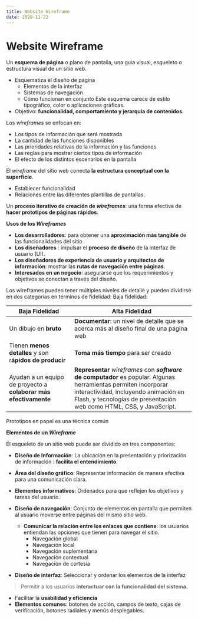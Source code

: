 ```yaml
---
title: Website Wireframe 
date: 2020-11-22
--- 
```


# Website Wireframe

Un **esquema de página** o plano de pantalla, una guía visual,  esqueleto o estructura visual de un sitio web.      
  * Esquematiza el diseño de página 
    * Elementos de la interfaz 
    * Sistemas de navegación
    * Cómo funcionan en conjunto
Este esquema carece de estilo tipográfico, color o aplicaciones gráficas.
* Objetivo: **funcionalidad, comportamiento y jerarquía de contenidos**. 

Los *wireframes* se enfocan en:
  * Los tipos de información que será mostrada
  * La cantidad de las funciones disponibles
  * Las prioridades relativas de la información y las funciones
  * Las reglas para mostrar ciertos tipos de información
  * El efecto de los distintos escenarios en la pantalla

El *wireframe* del sitio web conecta **la estructura conceptual con la superficie**. 
  * Establecer funcionalidad
  * Relaciones entre las diferentes plantillas de pantallas. 

Un **proceso iterativo de creación de *wireframes***:  una forma efectiva de **hacer prototipos de páginas rápidos**. 

**Usos de los *Wireframes***
* **Los desarrolladores**: para obtener una **aproximación más tangible** de las funcionalidades del sitio
* **Los diseñadores** : impulsar el **proceso de diseño** de la interfaz de usuario (UI). 
* **Los diseñadores de experiencia de usuario y arquitectos de información**: mostrar las **rutas de navegación entre páginas**. 
* **Interesados en un negocio**: asegurarse que los requerimientos y objetivos se conectan a través del diseño.  

Los wireframes pueden tener múltiples niveles de detalle y pueden dividirse en dos categorías en términos de fidelidad: 
Baja fidelidad: 

Baja Fidelidad   |   Alta Fidelidad  
--------------   |   --------------
Un dibujo en **bruto** | **Documentar**: un nivel de detalle que se acerca más al diseño final de una página web
Tienen **menos detalles** y son r**ápidos de producir** | **Toma más tiempo** para ser creado
Ayudan a un equipo de proyecto a **colaborar más efectivamente** | **Representar** *wireframes* con ***software* de computador**  es popular. Algunas herramientas permiten incorporar interactividad, incluyendo animación en Flash, y tecnologías de presentación web como HTML, CSS, y JavaScript.
Prototipos en papel es una técnica común 

**Elementos de un *Wireframe***

El esqueleto de un sitio web puede ser dividido en tres componentes:
  * **Diseño de Información**: La ubicación en la presentación y priorización de información : **facilita el entendimiento**. 
  * **Área del diseño gráfico**: Representar información de manera efectiva para una comunicación clara. 
  * **Elementos informativos**: Ordenados para que reflejen los objetivos y tareas del usuario.

* **Diseño de navegación**: Conjunto de elementos en pantalla que permiten al usuario moverse entre páginas del mismo sitio web. 
    * **Comunicar la relación entre los enlaces que contiene**:  los usuarios entiendan las opciones que tienen para navegar el sitio.
        * Navegación global
        * Navegación local
        * Navegación suplementaria
        * Navegación contextual
        * Navegación de cortesía

* **Diseño de interfaz**: Seleccionar y ordenar los elementos de la interfaz 
> Permitir a los usuarios **interactuar con la funcionalidad del sistema**. 
   * Facilitar la **usabilidad y eficiencia**
   * **Elementos comunes**: botones de acción, campos de texto, cajas de verificación, botones radiales y menús desplegables. 